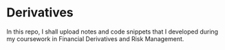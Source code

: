 # Derivatives
In this repo, I shall upload notes and code snippets that I developed during my coursework in Financial Derivatives and Risk Management. 
